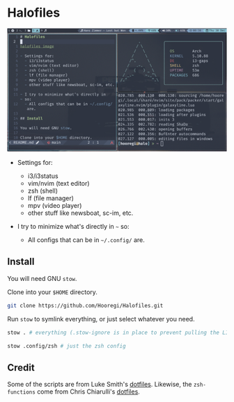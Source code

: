 # Halofiles

![halofiles image](./halopicture.png)

- Settings for:
  - i3/i3status
  - vim/nvim (text editor)
  - zsh (shell)
  - lf (file manager)
  - mpv (video player)
  - other stuff like newsboat, sc-im, etc.

- I try to minimize what's directly in `~` so:
  - All configs that can be in `~/.config/` are.

## Install

You will need GNU `stow`.

Clone into your `$HOME` directory.

```bash
git clone https://github.com/Hooregi/Halofiles.git
```

Run `stow` to symlink everything, or just select whatever you need.

```bash
stow . # everything (.stow-ignore is in place to prevent pulling the LICENSE, README, etc)
```

```bash
stow .config/zsh # just the zsh config
```

## Credit

Some of the scripts are from Luke Smith's [dotfiles](https://github.com/LukeSmithxyz/voidrice). Likewise, the `zsh-functions` come from Chris Chiarulli's [dotfiles](https://github.com/ChristianChiarulli/Machfiles).
